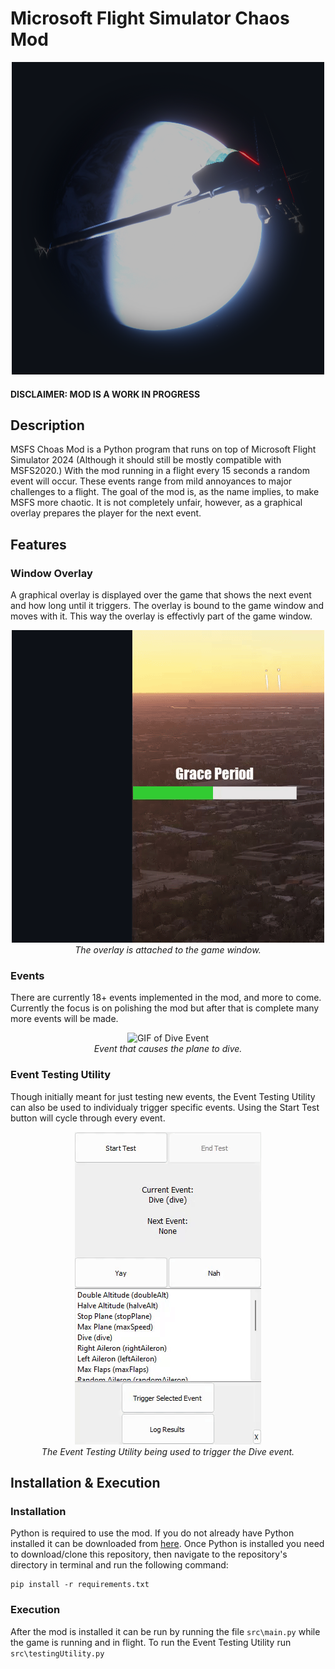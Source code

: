 # Microsoft Flight Simulator Chaos Mod

<p align="center">
    <img src="https://github.com/WaxyCraft/MSFSChaosMod/blob/main/assets/samples/space.png" alt="Logo?"/>
</p>

#### **DISCLAIMER: MOD IS A WORK IN PROGRESS**

## Description

MSFS Choas Mod is a Python program that runs on top of Microsoft Flight Simulator 2024 (Although it should still be mostly compatible with MSFS2020.) With the mod running in a flight every 15 seconds a random event will occur. These events range from mild annoyances to major challenges to a flight. The goal of the mod is, as the name implies, to make MSFS more chaotic. It is not completely unfair, however, as a graphical overlay prepares the player for the next event.

## Features

### Window Overlay

A graphical overlay is displayed over the game that shows the next event and how long until it triggers. The overlay  is bound to the game window and moves with it. This way the overlay is effectivly part of the game window.

<p align="center">
    <img src="https://github.com/WaxyCraft/MSFSChaosMod/blob/main/assets/samples/overlay.gif" alt="GIF of Overlay"/>
    <br>
    <em>The overlay is attached to the game window.</em>
</p>

### Events

There are currently 18+ events implemented in the mod, and more to come. Currently the focus is on polishing the mod but after that is complete many more events will be made.

<p align="center">
    <img src="https://github.com/WaxyCraft/MSFSChaosMod/blob/main/assets/samples/dive.gif" alt="GIF of Dive Event"/>
    <br>
    <em>Event that causes the plane to dive.</em>
</p>

### Event Testing Utility

Though initially meant for just testing new events, the Event Testing Utility can also be used to individualy trigger specific events. Using the Start Test button will cycle through every event.

<p align="center">
    <img src="https://github.com/WaxyCraft/MSFSChaosMod/blob/main/assets/samples/testingUtility.gif" alt="Image of Event Testing Utility"/>
    <br>
    <em>The Event Testing Utility being used to trigger the Dive event.</em>
</p>

## Installation & Execution

### Installation

Python is required to use the mod. If you do not already have Python installed it can be downloaded from [here](https://www.python.org/downloads/). Once Python is installed you need to download/clone this repository, then navigate to the repository's directory in terminal and run the following command:

```
pip install -r requirements.txt
```

### Execution

After the mod is installed it can be run by running the file `src\main.py` while the game is running and in flight. To run the Event Testing Utility run `src\testingUtility.py`

